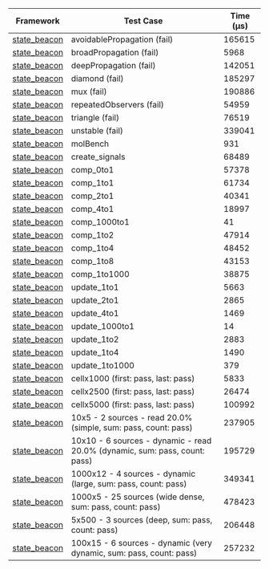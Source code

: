 | Framework | Test Case | Time (μs) |
| --- | --- | --- |
| [state_beacon](https://github.com/jinyus/dart_beacon) | avoidablePropagation (fail) | 165615 |
| [state_beacon](https://github.com/jinyus/dart_beacon) | broadPropagation (fail) | 5968 |
| [state_beacon](https://github.com/jinyus/dart_beacon) | deepPropagation (fail) | 142051 |
| [state_beacon](https://github.com/jinyus/dart_beacon) | diamond (fail) | 185297 |
| [state_beacon](https://github.com/jinyus/dart_beacon) | mux (fail) | 190886 |
| [state_beacon](https://github.com/jinyus/dart_beacon) | repeatedObservers (fail) | 54959 |
| [state_beacon](https://github.com/jinyus/dart_beacon) | triangle (fail) | 76519 |
| [state_beacon](https://github.com/jinyus/dart_beacon) | unstable (fail) | 339041 |
| [state_beacon](https://github.com/jinyus/dart_beacon) | molBench | 931 |
| [state_beacon](https://github.com/jinyus/dart_beacon) | create_signals | 68489 |
| [state_beacon](https://github.com/jinyus/dart_beacon) | comp_0to1 | 57378 |
| [state_beacon](https://github.com/jinyus/dart_beacon) | comp_1to1 | 61734 |
| [state_beacon](https://github.com/jinyus/dart_beacon) | comp_2to1 | 40341 |
| [state_beacon](https://github.com/jinyus/dart_beacon) | comp_4to1 | 18997 |
| [state_beacon](https://github.com/jinyus/dart_beacon) | comp_1000to1 | 41 |
| [state_beacon](https://github.com/jinyus/dart_beacon) | comp_1to2 | 47914 |
| [state_beacon](https://github.com/jinyus/dart_beacon) | comp_1to4 | 48452 |
| [state_beacon](https://github.com/jinyus/dart_beacon) | comp_1to8 | 43153 |
| [state_beacon](https://github.com/jinyus/dart_beacon) | comp_1to1000 | 38875 |
| [state_beacon](https://github.com/jinyus/dart_beacon) | update_1to1 | 5663 |
| [state_beacon](https://github.com/jinyus/dart_beacon) | update_2to1 | 2865 |
| [state_beacon](https://github.com/jinyus/dart_beacon) | update_4to1 | 1469 |
| [state_beacon](https://github.com/jinyus/dart_beacon) | update_1000to1 | 14 |
| [state_beacon](https://github.com/jinyus/dart_beacon) | update_1to2 | 2883 |
| [state_beacon](https://github.com/jinyus/dart_beacon) | update_1to4 | 1490 |
| [state_beacon](https://github.com/jinyus/dart_beacon) | update_1to1000 | 379 |
| [state_beacon](https://github.com/jinyus/dart_beacon) | cellx1000 (first: pass, last: pass) | 5833 |
| [state_beacon](https://github.com/jinyus/dart_beacon) | cellx2500 (first: pass, last: pass) | 26474 |
| [state_beacon](https://github.com/jinyus/dart_beacon) | cellx5000 (first: pass, last: pass) | 100992 |
| [state_beacon](https://github.com/jinyus/dart_beacon) | 10x5 - 2 sources - read 20.0% (simple, sum: pass, count: pass) | 237905 |
| [state_beacon](https://github.com/jinyus/dart_beacon) | 10x10 - 6 sources - dynamic - read 20.0% (dynamic, sum: pass, count: pass) | 195729 |
| [state_beacon](https://github.com/jinyus/dart_beacon) | 1000x12 - 4 sources - dynamic (large, sum: pass, count: pass) | 349341 |
| [state_beacon](https://github.com/jinyus/dart_beacon) | 1000x5 - 25 sources (wide dense, sum: pass, count: pass) | 478423 |
| [state_beacon](https://github.com/jinyus/dart_beacon) | 5x500 - 3 sources (deep, sum: pass, count: pass) | 206448 |
| [state_beacon](https://github.com/jinyus/dart_beacon) | 100x15 - 6 sources - dynamic (very dynamic, sum: pass, count: pass) | 257232 |

